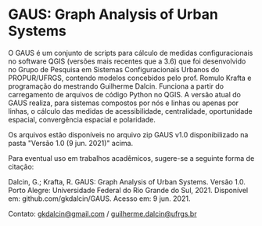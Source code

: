 # GAUS: Graph Analysis of Urban Systems
O GAUS é um conjunto de scripts para cálculo de medidas configuracionais no software QGIS (versões mais recentes que a 3.6) que foi desenvolvido no Grupo de Pesquisa em Sistemas Configuracionais Urbanos do PROPUR/UFRGS, contendo modelos concebidos pelo prof. Romulo Krafta e programação do mestrando Guilherme Dalcin. Funciona a partir do carregamento de arquivos de código Python no QGIS.
A versão atual do GAUS realiza, para sistemas compostos por nós e linhas ou apenas por linhas, o cálculo das medidas de acessibilidade, centralidade, oportunidade espacial, convergência espacial e polaridade.

Os arquivos estão disponíveis no arquivo zip GAUS v1.0 disponibilizado na pasta "Versão 1.0 (9 jun. 2021)" acima.

Para eventual uso em trabalhos acadêmicos, sugere-se a seguinte forma de citação:

Dalcin, G.; Krafta, R. GAUS: Graph Analysis of Urban Systems. Versão 1.0. Porto Alegre: Universidade Federal do Rio Grande do Sul, 2021. Disponível em: github.com/gkdalcin/GAUS. Acesso em: 9 jun. 2021.

Contato: gkdalcin@gmail.com / guilherme.dalcin@ufrgs.br
